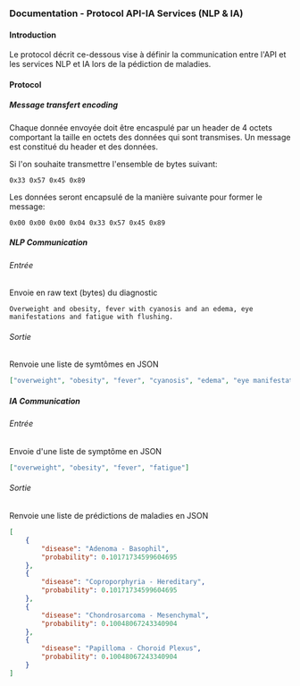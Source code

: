 ### Documentation - Protocol API-IA Services (NLP & IA)

#### Introduction

Le protocol décrit ce-dessous vise à définir la communication entre l'API et les services NLP et IA lors de la pédiction de maladies.

#### Protocol

##### Message transfert encoding

Chaque donnée envoyée doit être encaspulé par un header de 4 octets comportant la taille en octets des données qui sont transmises.
Un message est constitué du header et des données.

Si l'on souhaite transmettre l'ensemble de bytes suivant:
```
0x33 0x57 0x45 0x89
```
Les données seront encapsulé de la manière suivante pour former le message:
```
0x00 0x00 0x00 0x04 0x33 0x57 0x45 0x89
```

##### NLP Communication

###### Entrée

Envoie en raw text (bytes) du diagnostic

```
Overweight and obesity, fever with cyanosis and an edema, eye manifestations and fatigue with flushing.
```

###### Sortie

Renvoie une liste de symtômes en JSON

```JSON
["overweight", "obesity", "fever", "cyanosis", "edema", "eye manifestations", "fatigue", "flushing"]
```

##### IA Communication

###### Entrée

Envoie d'une liste de symptôme en JSON

```JSON
["overweight", "obesity", "fever", "fatigue"]
```

###### Sortie

Renvoie une liste de prédictions de maladies en JSON

```JSON
[
    {
        "disease": "Adenoma - Basophil",
        "probability": 0.10171734599604695
    },
    {
        "disease": "Coproporphyria - Hereditary",
        "probability": 0.10171734599604695
    },
    {
        "disease": "Chondrosarcoma - Mesenchymal",
        "probability": 0.10048067243340904
    },
    {
        "disease": "Papilloma - Choroid Plexus",
        "probability": 0.10048067243340904
    }
]
```
